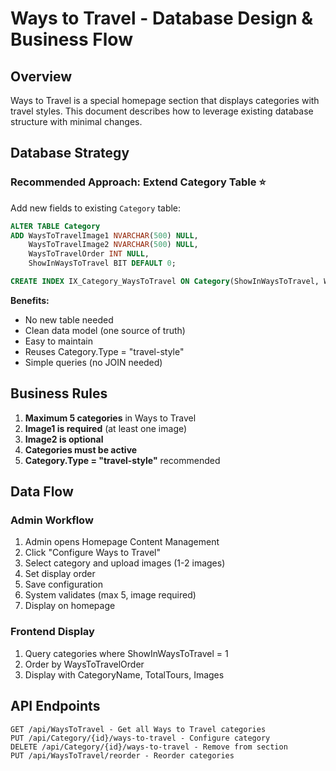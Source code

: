 # Ways to Travel - Database Design & Business Flow

## Overview
Ways to Travel is a special homepage section that displays categories with travel styles. This document describes how to leverage existing database structure with minimal changes.

## Database Strategy

### Recommended Approach: Extend Category Table ⭐

Add new fields to existing `Category` table:
```sql
ALTER TABLE Category
ADD WaysToTravelImage1 NVARCHAR(500) NULL,
    WaysToTravelImage2 NVARCHAR(500) NULL,
    WaysToTravelOrder INT NULL,
    ShowInWaysToTravel BIT DEFAULT 0;

CREATE INDEX IX_Category_WaysToTravel ON Category(ShowInWaysToTravel, WaysToTravelOrder);
```

**Benefits:**
- No new table needed
- Clean data model (one source of truth)
- Easy to maintain
- Reuses Category.Type = "travel-style"
- Simple queries (no JOIN needed)

## Business Rules

1. **Maximum 5 categories** in Ways to Travel
2. **Image1 is required** (at least one image)
3. **Image2 is optional**
4. **Categories must be active**
5. **Category.Type = "travel-style"** recommended

## Data Flow

### Admin Workflow
1. Admin opens Homepage Content Management
2. Click "Configure Ways to Travel"
3. Select category and upload images (1-2 images)
4. Set display order
5. Save configuration
6. System validates (max 5, image required)
7. Display on homepage

### Frontend Display
1. Query categories where ShowInWaysToTravel = 1
2. Order by WaysToTravelOrder
3. Display with CategoryName, TotalTours, Images

## API Endpoints

```
GET /api/WaysToTravel - Get all Ways to Travel categories
PUT /api/Category/{id}/ways-to-travel - Configure category
DELETE /api/Category/{id}/ways-to-travel - Remove from section
PUT /api/WaysToTravel/reorder - Reorder categories
```
